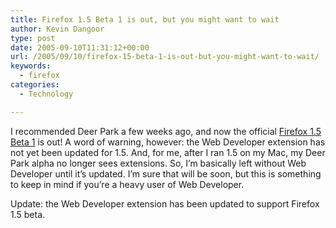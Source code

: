```yaml
---
title: Firefox 1.5 Beta 1 is out, but you might want to wait
author: Kevin Dangoor
type: post
date: 2005-09-10T11:31:12+00:00
url: /2005/09/10/firefox-15-beta-1-is-out-but-you-might-want-to-wait/
keywords:
  - firefox
categories:
  - Technology

---
```

I recommended Deer Park a few weeks ago, and now the official [Firefox 1.5 Beta 1][1] is out! A word of warning, however: the Web Developer extension has not yet been updated for 1.5. And, for me, after I ran 1.5 on my Mac, my Deer Park alpha no longer sees extensions. So, I&#8217;m basically left without Web Developer until it&#8217;s updated. I&#8217;m sure that will be soon, but this is something to keep in mind if you&#8217;re a heavy user of Web Developer.

Update: the Web Developer extension has been updated to support Firefox 1.5 beta.

 [1]: http://www.mozilla.org/products/firefox/beta1.html